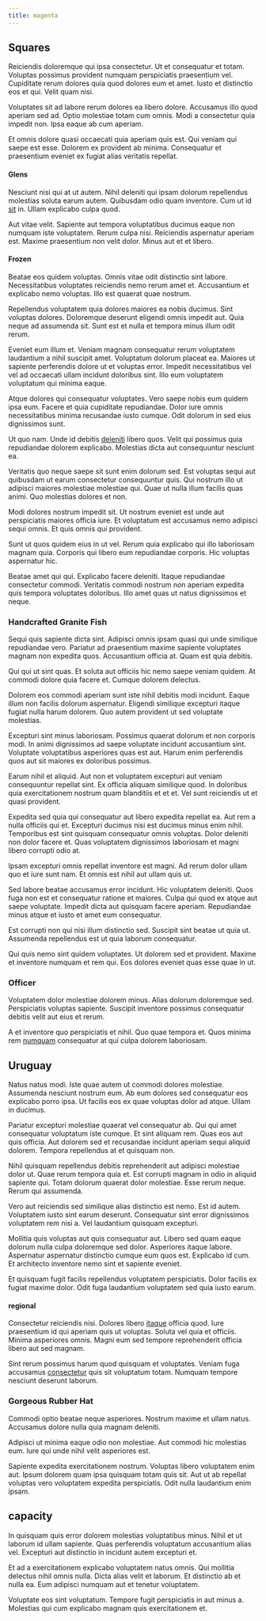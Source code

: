 ```yaml
---
title: magenta
---
```


## Squares

Reiciendis doloremque qui ipsa consectetur. Ut et consequatur et totam. Voluptas possimus provident numquam perspiciatis praesentium vel. Cupiditate rerum dolores quia quod dolores eum et amet. Iusto et distinctio eos et qui. Velit quam nisi.

Voluptates sit ad labore rerum dolores ea libero dolore. Accusamus illo quod aperiam sed ad. Optio molestiae totam cum omnis. Modi a consectetur quia impedit non. Ipsa eaque ab cum aperiam.

Et omnis dolore quasi occaecati quia aperiam quis est. Qui veniam qui saepe est esse. Dolorem ex provident ab minima. Consequatur et praesentium eveniet ex fugiat alias veritatis repellat.

#### Glens

Nesciunt nisi qui at ut autem. Nihil deleniti qui ipsam dolorum repellendus molestias soluta earum autem. Quibusdam odio quam inventore. Cum ut id [sit](/facere/temporibus/adipisci/molestias/ftp.md) in. Ullam explicabo culpa quod.

Aut vitae velit. Sapiente aut tempora voluptatibus ducimus eaque non numquam iste voluptatem. Rerum culpa nisi. Reiciendis aspernatur aperiam est. Maxime praesentium non velit dolor. Minus aut et et libero.

#### Frozen

Beatae eos quidem voluptas. Omnis vitae odit distinctio sint labore. Necessitatibus voluptates reiciendis nemo rerum amet et. Accusantium et explicabo nemo voluptas. Illo est quaerat quae nostrum.

Repellendus voluptatem quia dolores maiores ea nobis ducimus. Sint voluptas dolores. Doloremque deserunt eligendi omnis impedit aut. Quia neque ad assumenda sit. Sunt est et nulla et tempora minus illum odit rerum.

Eveniet eum illum et. Veniam magnam consequatur rerum voluptatem laudantium a nihil suscipit amet. Voluptatum dolorum placeat ea. Maiores ut sapiente perferendis dolore ut et voluptas error. Impedit necessitatibus vel vel ad occaecati ullam incidunt doloribus sint. Illo eum voluptatem voluptatum qui minima eaque.

Atque dolores qui consequatur voluptates. Vero saepe nobis eum quidem ipsa eum. Facere et quia cupiditate repudiandae. Dolor iure omnis necessitatibus minima recusandae iusto cumque. Odit dolorum in sed eius dignissimos sunt.

Ut quo nam. Unde id debitis [deleniti](/facere/adipisci/molestiae/consequatur/empower_invoice.md) libero quos. Velit qui possimus quia repudiandae dolorem explicabo. Molestias dicta aut consequuntur nesciunt ea.

Veritatis quo neque saepe sit sunt enim dolorum sed. Est voluptas sequi aut quibusdam ut earum consectetur consequuntur quis. Qui nostrum illo ut adipisci maiores molestiae molestiae qui. Quae ut nulla illum facilis quas animi. Quo molestias dolores et non.

Modi dolores nostrum impedit sit. Ut nostrum eveniet est unde aut perspiciatis maiores officia iure. Et voluptatum est accusamus nemo adipisci sequi omnis. Et quis omnis qui provident.

Sunt ut quos quidem eius in ut vel. Rerum quia explicabo qui illo laboriosam magnam quia. Corporis qui libero eum repudiandae corporis. Hic voluptas aspernatur hic.

Beatae amet qui qui. Explicabo facere deleniti. Itaque repudiandae consectetur commodi. Veritatis commodi nostrum non aperiam expedita quis tempora voluptates doloribus. Illo amet quas ut natus dignissimos et neque.

### Handcrafted Granite Fish

Sequi quis sapiente dicta sint. Adipisci omnis ipsam quasi qui unde similique repudiandae vero. Pariatur ad praesentium maxime sapiente voluptates magnam non expedita quos. Accusantium officia at. Quam est quia debitis.

Qui qui ut sint quas. Et soluta aut officiis hic nemo saepe veniam quidem. At commodi dolore quia facere et. Cumque dolorem delectus.

Dolorem eos commodi aperiam sunt iste nihil debitis modi incidunt. Eaque illum non facilis dolorum aspernatur. Eligendi similique excepturi itaque fugiat nulla harum dolorem. Quo autem provident ut sed voluptate molestias.

Excepturi sint minus laboriosam. Possimus quaerat dolorum et non corporis modi. In animi dignissimos ad saepe voluptate incidunt accusantium sint. Voluptate voluptatibus asperiores quas est aut. Harum enim perferendis quos aut sit maiores ex doloribus possimus.

Earum nihil et aliquid. Aut non et voluptatem excepturi aut veniam consequuntur repellat sint. Ex officia aliquam similique quod. In doloribus quia exercitationem nostrum quam blanditiis et et et. Vel sunt reiciendis ut et quasi provident.

Expedita sed quia qui consequatur aut libero expedita repellat ea. Aut rem a nulla officiis qui et. Excepturi ducimus nisi est ducimus minus enim nihil. Temporibus est sint quisquam consequatur omnis voluptas. Dolor deleniti non dolor facere et. Quas voluptatem dignissimos laboriosam et magni libero corrupti odio at.

Ipsam excepturi omnis repellat inventore est magni. Ad rerum dolor ullam quo et iure sunt nam. Et omnis est nihil aut ullam quis ut.

Sed labore beatae accusamus error incidunt. Hic voluptatem deleniti. Quos fuga non est et consequatur ratione et maiores. Culpa qui quod ex atque aut saepe voluptate. Impedit dicta aut quisquam facere aperiam. Repudiandae minus atque et iusto et amet eum consequatur.

Est corrupti non qui nisi illum distinctio sed. Suscipit sint beatae ut quia ut. Assumenda repellendus est ut quia laborum consequatur.

Qui quis nemo sint quidem voluptates. Ut dolorem sed et provident. Maxime et inventore numquam et rem qui. Eos dolores eveniet quas esse quae in ut.

### Officer

Voluptatem dolor molestiae dolorem minus. Alias dolorum doloremque sed. Perspiciatis voluptas sapiente. Suscipit inventore possimus consequatur debitis velit aut eius et rerum.

A et inventore quo perspiciatis et nihil. Quo quae tempora et. Quos minima rem [numquam](/dolore/odio/neque/libero/central_tools__jewelery_&_sports.md) consequatur at qui culpa dolorem laboriosam.

## Uruguay

Natus natus modi. Iste quae autem ut commodi dolores molestiae. Assumenda nesciunt nostrum eum. Ab eum dolores sed consequatur eos explicabo porro ipsa. Ut facilis eos ex quae voluptas dolor ad atque. Ullam in ducimus.

Pariatur excepturi molestiae quaerat vel consequatur ab. Qui qui amet consequatur voluptatum iste cumque. Et sint aliquam rem. Quas eos aut quis officia. Aut dolorem sed et recusandae incidunt aperiam sequi aliquid dolorem. Tempora repellendus at et quisquam non.

Nihil quisquam repellendus debitis reprehenderit aut adipisci molestiae dolor ut. Quae rerum tempora quia et. Est corrupti magnam in odio in aliquid sapiente qui. Totam dolorum quaerat dolor molestiae. Esse rerum neque. Rerum qui assumenda.

Vero aut reiciendis sed similique alias distinctio est nemo. Est id autem. Voluptatem iusto sint earum deserunt. Consequatur sint error dignissimos voluptatem rem nisi a. Vel laudantium quisquam excepturi.

Mollitia quis voluptas aut quis consequatur aut. Libero sed quam eaque dolorum nulla culpa doloremque sed dolor. Asperiores itaque labore. Aspernatur aspernatur distinctio cumque eum quos est. Explicabo id cum. Et architecto inventore nemo sint et sapiente eveniet.

Et quisquam fugit facilis repellendus voluptatem perspiciatis. Dolor facilis ex fugiat maxime dolor. Odit fuga laudantium voluptatem sed quia iusto earum.

#### regional

Consectetur reiciendis nisi. Dolores libero [itaque](/facere/temporibus/consequatur/tan_handmade_ram.md) officia quod. Iure praesentium id qui aperiam quis ut voluptas. Soluta vel quia et officiis. Minima asperiores omnis. Magni eum sed tempore reprehenderit officia libero aut sed magnam.

Sint rerum possimus harum quod quisquam et voluptates. Veniam fuga accusamus [consectetur](/facere/temporibus/consequatur/cross_platform_indiana_flexibility.md) quis sit voluptatum totam. Numquam tempore nesciunt deserunt laborum.

### Gorgeous Rubber Hat

Commodi optio beatae neque asperiores. Nostrum maxime et ullam natus. Accusamus dolore nulla quia magnam deleniti.

Adipisci ut minima eaque odio non molestiae. Aut commodi hic molestias eum. Iure qui unde nihil velit asperiores est.

Sapiente expedita exercitationem nostrum. Voluptas libero voluptatem enim aut. Ipsum dolorem quam ipsa quisquam totam quis sit. Aut ut ab repellat voluptas vero voluptatem expedita perspiciatis. Odit nulla laudantium enim ipsam.

## capacity

In quisquam quis error dolorem molestias voluptatibus minus. Nihil et ut laborum id ullam sapiente. Quas perferendis voluptatum accusantium alias vel. Excepturi aut distinctio in incidunt autem excepturi et.

Et ad a exercitationem explicabo voluptatem natus omnis. Qui mollitia delectus nihil omnis nulla. Dicta alias velit et laborum. Et distinctio ab et nulla ea. Eum adipisci numquam aut et tenetur voluptatem.

Voluptate eos sint voluptatum. Tempore fugit perspiciatis in aut minus a. Molestias qui cum explicabo magnam quis exercitationem et.
